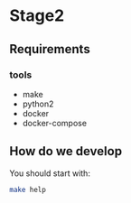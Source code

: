 # Stage2

## Requirements

### tools

- make
- python2
- docker
- docker-compose

## How do we develop

You should start with:

```bash
make help
```
